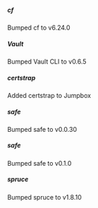 
##### cf
Bumped cf to v6.24.0

##### Vault
Bumped Vault CLI to v0.6.5

##### certstrap
Added certstrap to Jumpbox

##### safe
Bumped safe to v0.0.30

##### safe
Bumped safe to v0.1.0

##### spruce
Bumped spruce to v1.8.10
